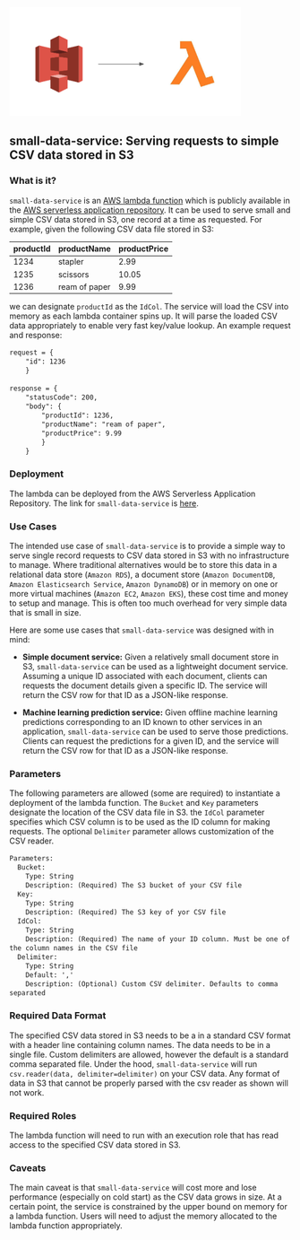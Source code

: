 ![small-data-service](https://github.com/denver1117/small-data-service/blob/master/docs/images/logo.png)

## small-data-service: Serving requests to simple CSV data stored in S3 

### What is it?
`small-data-service` is an [AWS lambda function](https://aws.amazon.com/lambda/) which is 
publicly available in the [AWS serverless application repository](https://aws.amazon.com/serverless/serverlessrepo/). It can be used to serve small and simple CSV data stored in S3, one record at a time as requested. For example, given the following CSV data file stored in S3:

| productId  | productName   | productPrice  |
| ---------- | ------------- |-------------- |
| 1234       | stapler       | 2.99          |
| 1235       | scissors      | 10.05         |
| 1236       | ream of paper | 9.99          |

we can designate `productId` as the `IdCol`. The service will load the CSV into memory as each lambda container spins up.
It will parse the loaded CSV data appropriately to enable very fast key/value lookup. An example request and response:

```
request = {
    "id": 1236
    }
    
response = {
    "statusCode": 200,
    "body": {
        "productId": 1236, 
        "productName": "ream of paper", 
        "productPrice": 9.99
        }
    }
```

### Deployment
The lambda can be deployed from the AWS Serverless Application Repository. The link for `small-data-service` 
is [here](https://serverlessrepo.aws.amazon.com/applications/arn:aws:serverlessrepo:us-east-1:171665969987:applications~small-data-service).

### Use Cases
The intended use case of `small-data-service` is to provide a simple way to serve single record requests to CSV data 
stored in S3 with no infrastructure to manage. Where traditional alternatives would be to store this data in a relational data store (`Amazon RDS`), a document store (`Amazon DocumentDB`, `Amazon Elasticsearch Service`, `Amazon DynamoDB`) or in memory on one or more virtual machines (`Amazon EC2`, `Amazon EKS`), these cost time and money to setup and manage. This is often too much overhead for very simple data that is small in size. 

Here are some use cases that `small-data-service` was designed with in mind:

- **Simple document service:** Given a relatively small document store in S3, `small-data-service` can be used as a lightweight document service. Assuming a unique ID associated with each document, clients can requests the document 
details given a specific ID. The service will return the CSV row for that ID as a JSON-like response.

- **Machine learning prediction service:** Given offline machine learning predictions corresponding to an ID known
to other services in an application, `small-data-service` can be used to serve those predictions. Clients can request
the predictions for a given ID, and the service will return the CSV row for that ID as a JSON-like response.

### Parameters
The following parameters are allowed (some are required) to instantiate a deployment of the lambda function. The 
`Bucket` and `Key` parameters designate the location of the CSV data file in S3. the `IdCol` parameter specifies 
which CSV column is to be used as the ID column for making requests. The optional `Delimiter` parameter allows
customization of the CSV reader.
```
Parameters:
  Bucket:
    Type: String
    Description: (Required) The S3 bucket of your CSV file
  Key:
    Type: String
    Description: (Required) The S3 key of yor CSV file
  IdCol:
    Type: String
    Description: (Required) The name of your ID column. Must be one of the column names in the CSV file
  Delimiter:
    Type: String
    Default: ','
    Description: (Optional) Custom CSV delimiter. Defaults to comma separated
```

### Required Data Format
The specified CSV data stored in S3 needs to be a in a standard CSV format with a header line containing column names. 
The data needs to be in a single file. Custom delimiters are allowed, however the default is a standard comma separated
file. Under the hood, `small-data-service` will run `csv.reader(data, delimiter=delimiter)` on your CSV data. Any format
of data in S3 that cannot be properly parsed with the csv reader as shown will not work.

### Required Roles
The lambda function will need to run with an execution role that has read access to the specified CSV data stored in S3.

### Caveats
The main caveat is that `small-data-service` will cost more and lose performance (especially on cold start) as the CSV
data grows in size. At a certain point, the service is constrained by the upper bound on memory for a lambda function. Users will need to adjust the memory allocated to the lambda function appropriately.
